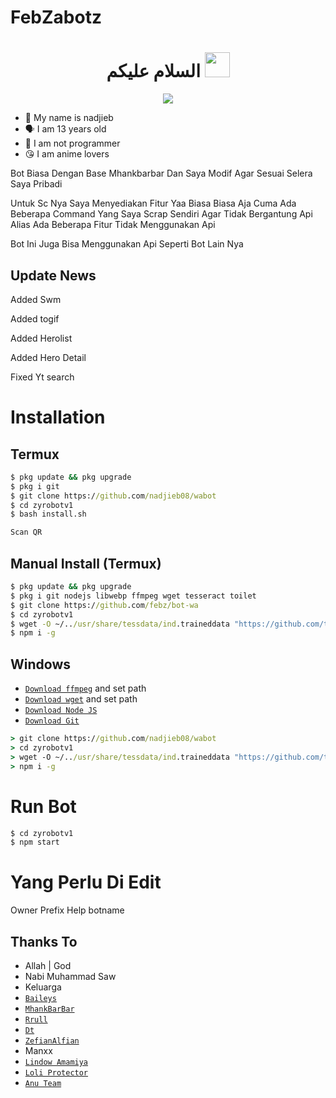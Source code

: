 # FebZabotz

<h1 align="center">السلام عليكم <img src="https://user-images.githubusercontent.com/1303154/88677602-1635ba80-d120-11ea-84d8-d263ba5fc3c0.gif" width="40px" alt=""><br></h1>
<p align="center">
  <img src="https://i.pinimg.com/736x/86/21/83/8621831aa9308b4d0001c9ab42c185e1.jpg" />
</p>

<p align="center">

- 👼 My name is nadjieb
- 🗣️ I am 13 years old 
- 🔭 I am not programmer
- 😘 I am anime lovers

Bot Biasa Dengan Base Mhankbarbar Dan Saya Modif Agar Sesuai Selera Saya Pribadi

Untuk Sc Nya Saya Menyediakan Fitur Yaa Biasa Biasa Aja Cuma Ada Beberapa Command Yang Saya Scrap Sendiri Agar Tidak Bergantung Api Alias Ada Beberapa Fitur Tidak Menggunakan Api

Bot Ini Juga Bisa Menggunakan Api Seperti Bot Lain Nya

## Update News

Added Swm

Added togif

Added Herolist

Added Hero Detail

Fixed Yt search

# Installation

## Termux
```cmd
$ pkg update && pkg upgrade
$ pkg i git
$ git clone https://github.com/nadjieb08/wabot
$ cd zyrobotv1
$ bash install.sh

Scan QR
```

## Manual Install (Termux)
```cmd
$ pkg update && pkg upgrade
$ pkg i git nodejs libwebp ffmpeg wget tesseract toilet
$ git clone https://github.com/febz/bot-wa
$ cd zyrobotv1
$ wget -O ~/../usr/share/tessdata/ind.traineddata "https://github.com/tesseract-ocr/tessdata/blob/master/ind.traineddata?raw=true"
$ npm i -g
```

## Windows
* [`Download ffmpeg`](https://ffmpeg.org/download.html#build-windows) and set path
* [`Download wget`](https://eternallybored.org/misc/wget/releases/) and set path
* [`Download Node JS`](https://nodejs.org/en/download/)
* [`Download Git`](https://git-scm.com/downloads)
```cmd
> git clone https://github.com/nadjieb08/wabot
> cd zyrobotv1
> wget -O ~/../usr/share/tessdata/ind.traineddata "https://github.com/tesseract-ocr/tessdata/blob/master/ind.traineddata?raw=true"
> npm i -g
```

# Run Bot
```cmd
$ cd zyrobotv1
$ npm start
```

# Yang Perlu Di Edit
 
Owner
Prefix 
Help 
botname 

## Thanks To

* Allah | God
* Nabi Muhammad Saw
* Keluarga
* [`Baileys`](https://github.com/adiwajshing/Baileys)
* [`MhankBarBar`](https://github.com/MhankBarBar)
* [`Rrull`](https://github.com/arl03)
* [`Dt`](https://github.com/Dete4)
* [`ZefianAlfian`](https://github.com/ZefianAlfian)
* Manxx
* [`Lindow Amamiya`](https://github.com/mccnlight) 
* [`Loli Protector`](https://github.com/Arya-was) 
* [`Anu Team`](https://chat.whatsapp.com/K6umSEzcRMV4QOq6SktBUJ) 


